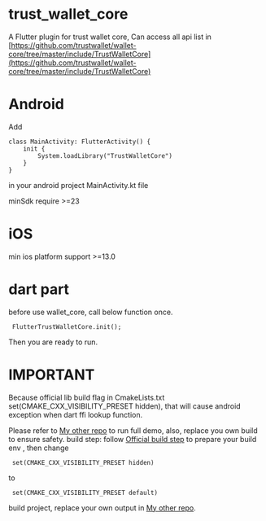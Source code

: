 # trust_wallet_core

A Flutter plugin for trust wallet core, Can access all api list in [https://github.com/trustwallet/wallet-core/tree/master/include/TrustWalletCore](https://github.com/trustwallet/wallet-core/tree/master/include/TrustWalletCore)

# Android
Add 
```
class MainActivity: FlutterActivity() {
    init {
        System.loadLibrary("TrustWalletCore")
    }
}
 ```
in your android project MainActivity.kt file

minSdk require >=23

# iOS

min ios platform support >=13.0


# dart part
before use wallet_core, call below function once.
```
 FlutterTrustWalletCore.init();
```

Then you are ready to run.


# IMPORTANT

Because official lib build flag in CmakeLists.txt  set(CMAKE_CXX_VISIBILITY_PRESET hidden), that will cause android exception when dart ffi lookup function.



Please refer to  [My other repo](https://github.com/weishirongzhen/flutter_trust_wallet_core_lib_include)  to run full demo,
also, replace you own build to ensure safety.
build step: follow [Official build step](https://developer.trustwallet.com/wallet-core/developing-the-library/building) to prepare your build env , then change 
```
 set(CMAKE_CXX_VISIBILITY_PRESET hidden)
```
 to
```
 set(CMAKE_CXX_VISIBILITY_PRESET default)
```
build project, replace your own output in [My other repo](https://github.com/weishirongzhen/flutter_trust_wallet_core_lib_include). 
